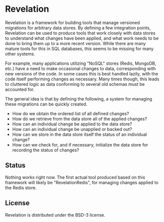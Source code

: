 Revelation
==========

Revelation is a framework for building tools that manage versioned migrations for arbitrary data stores.  By defining a few integration points, Revelation can be used to produce tools that work closely with data stores to understand what changes have been applied, and what work needs to be done to bring them up to a more recent version.  While there are many mature tools for this in SQL databases, this seems to be missing for many other systems.

For example, many applications utilizing "NoSQL" stores (Redis, MongoDB, etc.) have a need to make occasional changes to data, corresponding with new versions of the code.  In some cases this is best handled lazily, with the code itself performing changes as necessary.  Many times though, this leads to cluttered logic as data conforming to several old schemas must be accounted for.

The general idea is that by defining the following, a system for managing these migrations can be quickly created.
 * How do we obtain the ordered list of all defined changes?
 * How do we retrieve from the data store all of the applied changes?
 * How can an individual change be applied to the data store?
 * How can an individual change be unapplied or backed out?
 * How can we store in the data store itself the status of an individual change?
 * How can we check for, and if necessary, initialize the data store for recording the status of changes?

Status
------

Nothing works right now.  The first actual tool produced based on this framework will likely be "RevelationRedis", for managing changes applied to the Redis store.

License
-------

Revelation is distributed under the BSD-3 license.

